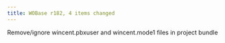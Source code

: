 ```yaml
---
title: WOBase r182, 4 items changed
---
```


Remove/ignore wincent.pbxuser and wincent.mode1 files in project bundle
